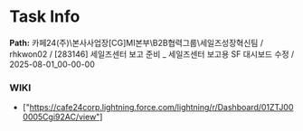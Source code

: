 # Task Info

**Path:** 카페24(주)\본사사업장\[CG]MI본부\B2B협력그룹\세일즈성장혁신팀 / rhkwon02 / [283146] 세일즈센터 보고 준비 _ 세일즈센터 보고용 SF 대시보드 수정 / 2025-08-01_00-00-00

### WIKI
- ["https://cafe24corp.lightning.force.com/lightning/r/Dashboard/01ZTJ000005Cgi92AC/view"]

